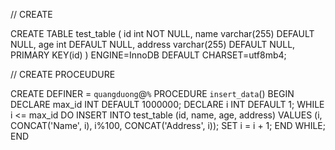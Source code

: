 // CREATE

CREATE TABLE test_table (
id int NOT NULL,
name varchar(255) DEFAULT NULL,
age int DEFAULT NULL,
address varchar(255) DEFAULT NULL,
PRIMARY KEY(id)
) ENGINE=InnoDB DEFAULT CHARSET=utf8mb4;

// CREATE PROCEUDURE

CREATE DEFINER = `quangduong`@`%` PROCEDURE `insert_data`()
BEGIN
DECLARE max_id INT DEFAULT 1000000;
DECLARE i INT DEFAULT 1;
WHILE i <= max_id DO
INSERT INTO test_table (id, name, age, address) VALUES (i, CONCAT('Name', i), i%100, CONCAT('Address', i));
SET i = i + 1;
END WHILE;
END
